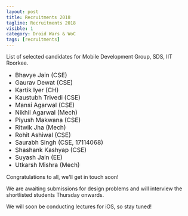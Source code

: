 ```yaml
---
layout: post
title: Recruitments 2018
tagline: Recruitments 2018
visible: 1
category: Droid Wars & WoC
tags: [recruitments]
---
```


List of selected candidates for Mobile Development Group, SDS, IIT Roorkee.

  * <font size = "3">Bhavye Jain (CSE)</font>
  * <font size = "3">Gaurav Dewat (CSE)</font>
  * <font size = "3">Kartik Iyer (CH)</font>
  * <font size = "3">Kaustubh Trivedi (CSE)</font>
  * <font size = "3">Mansi Agarwal (CSE)</font>
  * <font size = "3">Nikhil Agarwal (Mech)</font>
  * <font size = "3">Piyush Makwana (CSE)</font>
  * <font size = "3">Ritwik Jha (Mech)</font>
  * <font size = "3">Rohit Ashiwal (CSE)</font>
  * <font size = "3">Saurabh Singh (CSE, 17114068) </font>
  * <font size = "3">Shashank Kashyap (CSE)</font>
  * <font size = "3">Suyash Jain (EE)</font>
  * <font size = "3">Utkarsh Mishra (Mech)</font>

Congratulations to all, we'll get in touch soon!

We are awaiting submissions for design problems and will interview the shortlisted students Thursday onwards. 

We will soon be conducting lectures for iOS, so stay tuned!











